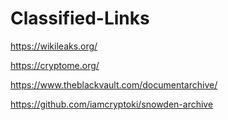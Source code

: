 # Classified-Links

https://wikileaks.org/

https://cryptome.org/

https://www.theblackvault.com/documentarchive/

https://github.com/iamcryptoki/snowden-archive

